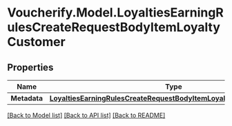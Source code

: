 # Voucherify.Model.LoyaltiesEarningRulesCreateRequestBodyItemLoyaltyCustomer

## Properties

Name | Type | Description | Notes
------------ | ------------- | ------------- | -------------
**Metadata** | [**LoyaltiesEarningRulesCreateRequestBodyItemLoyaltyCustomerMetadata**](LoyaltiesEarningRulesCreateRequestBodyItemLoyaltyCustomerMetadata.md) |  | [optional] 

[[Back to Model list]](../../README.md#documentation-for-models) [[Back to API list]](../../README.md#documentation-for-api-endpoints) [[Back to README]](../../README.md)

